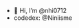 - 👋 Hi, I’m @nhi0712
- codedex: @Niniisme
  

<!---
nhi0712/nhi0712 is a ✨ special ✨ repository because its `README.md` (this file) appears on your GitHub profile.
You can click the Preview link to take a look at your changes.
--->
